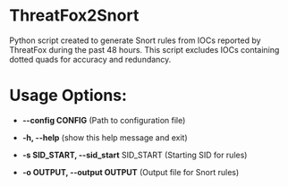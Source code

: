 # ThreatFox2Snort
Python script created to generate Snort rules from IOCs reported by ThreatFox during the past 48 hours. This script excludes IOCs containing dotted quads for accuracy and redundancy.

# Usage Options:
  - **--config CONFIG**       (Path to configuration file)
    
  - **-h, --help**            (show this help message and exit)

  - **-s SID_START, --sid_start** SID_START
                        (Starting SID for rules)
  - **-o OUTPUT, --output OUTPUT**
                        (Output file for Snort rules)
